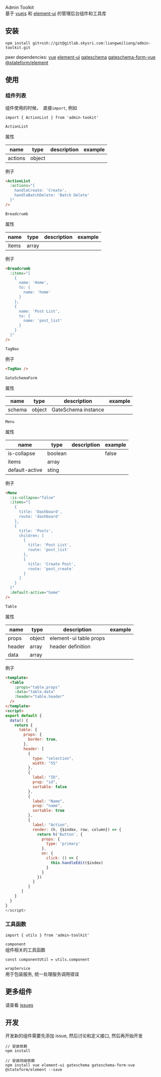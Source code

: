 Admin Toolkit  
基于 [vuejs](https://vuejs.org/) 和 [element-ui](http://element-cn.eleme.io/#/zh-CN) 的管理后台组件和工具库  

## 安装    
```
npm install git+ssh://git@gitlab.skysri.com:liangweiliang/admin-toolkit.git
```
peer dependencies: [vue](https://github.com/vuejs/vue) [element-ui](https://github.com/ElemeFE/element) [gateschema](https://github.com/gateschema/gateschema-js) [gateschema-form-vue](https://github.com/gateschema/gateschema-form-vue)  [@stateform/element](https://github.com/stateform/stateform-element)

## 使用    
### 组件列表      

组件使用的时候，　直接`import`, 例如  
```
import { ActionList } from 'admin-tookit'
```

`ActionList`   

属性   

| name | type | description | example |  
| ---- | ---- | ---- | ---- |
| actions | object | | |

例子    
```html  
<ActionList 
  :actions="{
    handleCreate: 'Create', 
    handleBatchDelete: 'Batch Delete'
  }"
/>
```


`Breadcrumb`  

属性    

| name | type | description | example |  
| ---- | ---- | ---- | ---- |
| items | array | | |

例子    
```html  
<Breadcrumb 
  :items="[
    {
      name: 'Home', 
      to: {
        name: 'home'
      }
    }, 
    {
      name: 'Post List', 
      to: {
        name: 'post_list'
      }
    }
  ]"
/>
```
`TagNav`  

例子  
```html
<TagNav />
```

`GateSchemaForm`  

属性    

| name | type | description | example |  
| ---- | ---- | ---- | ---- |
| schema | object | GateSchema instance | |


`Menu`  

属性  

| name | type | description | example |  
| ---- | ---- | ---- | ---- |
| is-collapse | boolean | | false | 
| items | array | | |
| default-active | sting | | | 

例子    
```html  
<Menu  
  :is-collapse="false"
  :items="[
    {
      title: 'Dashboard',
      route: 'dashboard'
    },
    {
      title: 'Posts',
      children: [
        {
          title: 'Post List',
          route: 'post_list'
        },
        {
          title: 'Create Post',
          route: 'post_create'
        }
      ]
    }
  ]"
  :default-active="home"
/>
```

`Table`  

属性   

| name | type | description | example |  
| ---- | ---- | ---- | ---- |
| props | object | element-ui table props | |
| header | array | header definition | |
| data | array | | |

例子    
```html  
<template>
  <Table 
    :props="table.props"
    :data="table.data"
    :header="table.header"
  />
</template>
<script>
export default {
  data() {
    return {
      table: {
        props: {
          border: true,
        },
        header: [
          {
            type: "selection",
            width: "55"
          },
          {
            label: "ID",
            prop: "id",
            sortable: false
          },
          {
            label: "Name",
            prop: "name",
            sortable: true
          },
          {
            label: "Action",
            render: (h, {$index, row, column}) => {
              return h('Button', {
                props: {
                  type: 'primary'
                },
                on: {
                  click: () => {
                    this.handleEdit($index)
                  }
                }
              })
            } 
          }
       ]
    }
  }
}
</script>
```

### 工具函数  
```
import { utils } from 'admin-toolkit'
```

`component`  
组件相关的工具函数

```
const componentUtil = utils.component
```

`wrapService`  
用于包装服务, 统一处理服务调用错误  


## 更多组件  
请查看 [issues](http://gitlab.skysri.com/liangweiliang/admin-toolkit/issues)  

## 开发  
开发新的组件需要先添加 issue, 然后讨论和定义接口, 然后再开始开发  

```
// 安装依赖
npm install

// 安装同级依赖  
npm install vue element-ui gateschema gateschema-form-vue @stateform/element --save

```
